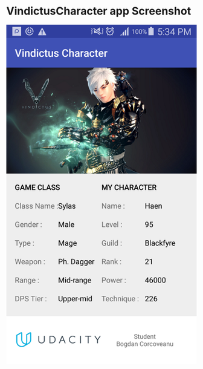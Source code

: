 # VindictusCharacter app Screenshot
![Alt text](Screenshot/Screenshot_2017-11-07-17-34-32.png?raw=true "Optional Title")
 
